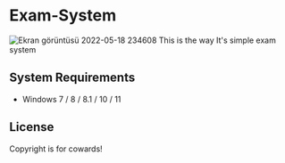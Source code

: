 # Exam-System

![Ekran görüntüsü 2022-05-18 234608](https://user-images.githubusercontent.com/64583157/169152878-6c2cdece-5cad-42c7-8fcc-744420cc6fb6.png)
This is the way
It's simple exam system
## System Requirements

* Windows 7 / 8 / 8.1 / 10 / 11

## License

Copyright is for cowards!
